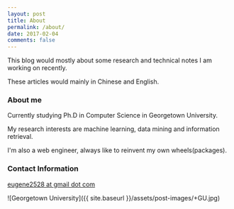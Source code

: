 ```yaml
---
layout: post
title: About
permalink: /about/
date: 2017-02-04
comments: false
---
```


This blog would mostly about some research and technical notes I am working on recently.

These articles would mainly in Chinese and English.

### About me

Currently studying Ph.D in Computer Science in Georgetown University.

My research interests are machine learning, data mining and information retrieval.

I'm also a web engineer, always like to reinvent my own wheels(packages).

### Contact Information

[eugene2528 at gmail dot com](mailto:eugene2528@gmail.com)

![Georgetown University]({{ site.baseurl }}/assets/post-images/+GU.jpg)